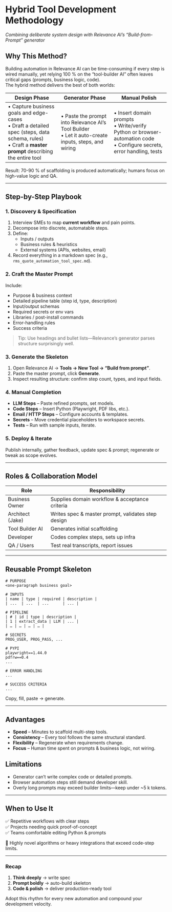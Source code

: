 # Hybrid Tool Development Methodology  
_Combining deliberate system design with Relevance AI’s “Build-from-Prompt” generator_

## Why This Method?

Building automation in Relevance AI can be time-consuming if every step is wired manually, yet relying 100 % on the “tool-builder AI” often leaves critical gaps (prompts, business logic, code).  
The hybrid method delivers the best of both worlds:

| Design Phase | Generator Phase | Manual Polish |
|--------------|-----------------|---------------|
| • Capture business goals and edge-cases<br>• Draft a detailed spec (steps, data schema, rules)<br>• Craft a **master prompt** describing the entire tool | • Paste the prompt into Relevance AI’s Tool Builder<br>• Let it auto-create inputs, steps, and wiring | • Insert domain prompts<br>• Write/verify Python or browser-automation code<br>• Configure secrets, error handling, tests |

Result: 70-90 % of scaffolding is produced automatically; humans focus on high-value logic and QA.

---

## Step-by-Step Playbook

### 1. Discovery & Specification  
1. Interview SMEs to map **current workflow** and pain points.  
2. Decompose into discrete, automatable steps.  
3. Define:  
   - Inputs / outputs  
   - Business rules & heuristics  
   - External systems (APIs, websites, email)  
4. Record everything in a markdown spec (e.g., `rms_quote_automation_tool_spec.md`).

### 2. Craft the Master Prompt  
Include:  
* Purpose & business context  
* Detailed pipeline table (step id, type, description)  
* Input/output schemas  
* Required secrets or env vars  
* Libraries / post-install commands  
* Error-handling rules  
* Success criteria  

> Tip: Use headings and bullet lists—Relevance’s generator parses structure surprisingly well.

### 3. Generate the Skeleton  
1. Open Relevance AI → **Tools → New Tool → “Build from prompt”**.  
2. Paste the master prompt, click **Generate**.  
3. Inspect resulting structure: confirm step count, types, and input fields.

### 4. Manual Completion  
* **LLM Steps** – Paste refined prompts, set models.  
* **Code Steps** – Insert Python (Playwright, PDF libs, etc.).  
* **Email / HTTP Steps** – Configure accounts & templates.  
* **Secrets** – Move credential placeholders to workspace secrets.  
* **Tests** – Run with sample inputs, iterate.

### 5. Deploy & Iterate  
Publish internally, gather feedback, update spec & prompt; regenerate or tweak as scope evolves.

---

## Roles & Collaboration Model

| Role | Responsibility |
|------|----------------|
| Business Owner | Supplies domain workflow & acceptance criteria |
| Architect (Jake) | Writes spec & master prompt, validates step design |
| Tool Builder AI | Generates initial scaffolding |
| Developer | Codes complex steps, sets up infra |
| QA / Users | Test real transcripts, report issues |

---

## Reusable Prompt Skeleton

```
# PURPOSE
<one-paragraph business goal>

# INPUTS
| name | type | required | description |
| ...  | ...  | ...      | ... |

# PIPELINE
| # | id | type | description |
| 1 | extract_data | LLM | ... |
| … | … | … | … |

# SECRETS
PROG_USER, PROG_PASS, ...

# PYPI
playwright==1.44.0
pdfrw==0.4
...

# ERROR HANDLING
...

# SUCCESS CRITERIA
...
```

Copy, fill, paste → generate.

---

## Advantages

* **Speed** – Minutes to scaffold multi-step tools.  
* **Consistency** – Every tool follows the same structural standard.  
* **Flexibility** – Regenerate when requirements change.  
* **Focus** – Human time spent on prompts & business logic, not wiring.

## Limitations

* Generator can’t write complex code or detailed prompts.  
* Browser automation steps still demand developer skill.  
* Overly long prompts may exceed builder limits—keep under ~5 k tokens.

---

## When to Use It

✅ Repetitive workflows with clear steps  
✅ Projects needing quick proof-of-concept  
✅ Teams comfortable editing Python & prompts

🚫 Highly novel algorithms or heavy integrations that exceed code-step limits.

---

### Recap

1. **Think deeply** → write spec  
2. **Prompt boldly** → auto-build skeleton  
3. **Code & polish** → deliver production-ready tool  

Adopt this rhythm for every new automation and compound your development velocity.
